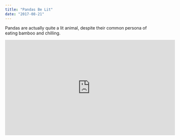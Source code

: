 ```yaml
---
title: "Pandas Be Lit"
date: "2017-08-21"
---
```


Pandas are actually quite a lit animal, despite their common persona of eating bamboo and chilling.

<iframe width="560" height="315" src="https://www.youtube.com/embed/4SZl1r2O_bY" frameborder="0" allowfullscreen></iframe>
